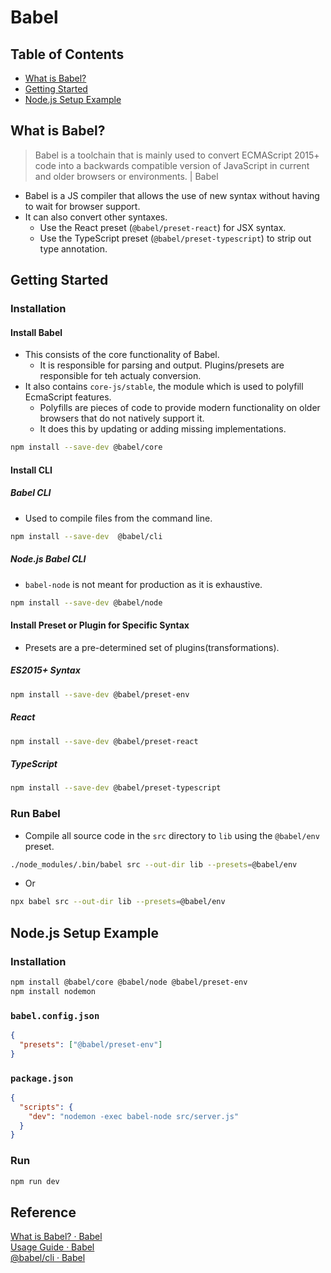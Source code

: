 # Babel

## Table of Contents
- [What is Babel?](#what-is-babel)
- [Getting Started](#getting-started)
- [Node.js Setup Example](#nodejs-setup-example)

## What is Babel?
> Babel is a toolchain that is mainly used to convert ECMAScript 2015+ code into a backwards compatible version of JavaScript in current and older browsers or environments. | Babel

- Babel is a JS compiler that allows the use of new syntax without having to wait for browser support.
- It can also convert other syntaxes.
  - Use the React preset (`@babel/preset-react`) for JSX syntax.
  - Use the TypeScript preset (`@babel/preset-typescript`) to strip out type annotation.

## Getting Started
### Installation
#### Install Babel
- This consists of the core functionality of Babel.
  - It is responsible for parsing and output. Plugins/presets are responsible for teh actualy conversion.
- It also contains `core-js/stable`, the module which is used to polyfill EcmaScript features.
  - Polyfills are pieces of code to provide modern functionality on older browsers that do not natively support it.
  - It does this by updating or adding missing implementations.
```zsh
npm install --save-dev @babel/core
```
#### Install CLI
##### Babel CLI
- Used to compile files from the command line.
```zsh
npm install --save-dev  @babel/cli
```
##### Node.js Babel CLI
- `babel-node` is not meant for production as it is exhaustive.
```zsh
npm install --save-dev @babel/node
```
#### Install Preset or Plugin for Specific Syntax
- Presets are a pre-determined set of plugins(transformations).
##### ES2015+ Syntax
```zsh
npm install --save-dev @babel/preset-env
```
##### React
```zsh
npm install --save-dev @babel/preset-react
```
##### TypeScript
```zsh
npm install --save-dev @babel/preset-typescript
```
### Run Babel
- Compile all source code in the `src` directory to `lib` using the `@babel/env` preset.
```zsh
./node_modules/.bin/babel src --out-dir lib --presets=@babel/env
```
- Or
```zsh
npx babel src --out-dir lib --presets=@babel/env
```

## Node.js Setup Example
### Installation
```zsh
npm install @babel/core @babel/node @babel/preset-env
npm install nodemon
```
### `babel.config.json`
```json
{
  "presets": ["@babel/preset-env"]
}
```
### `package.json`
```json
{
  "scripts": {
    "dev": "nodemon -exec babel-node src/server.js"
  }
}
```
### Run
```zsh
npm run dev
```

## Reference
[What is Babel? · Babel](https://babeljs.io/docs/en/)  
[Usage Guide · Babel](https://babeljs.io/docs/en/usage)  
[@babel/cli · Babel](https://babeljs.io/docs/en/babel-cli)  
